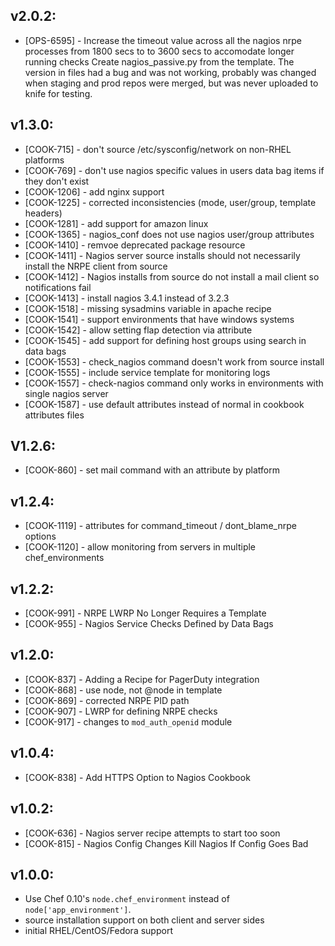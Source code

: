 ## v2.0.2:
* [OPS-6595] - Increase the timeout value across all the nagios 
  nrpe processes from 1800 secs to to 3600 secs to accomodate longer running checks 
  Create nagios_passive.py from the template. The version in files had a bug 
  and was not working, probably was changed when staging and prod repos were merged,
  but was never uploaded to knife for testing.

## v1.3.0:

* [COOK-715] - don't source /etc/sysconfig/network on non-RHEL
  platforms
* [COOK-769] - don't use nagios specific values in users data bag
  items if they don't exist
* [COOK-1206] - add nginx support
* [COOK-1225] - corrected inconsistencies (mode, user/group, template
  headers)
* [COOK-1281] - add support for amazon linux
* [COOK-1365] - nagios_conf does not use nagios user/group attributes
* [COOK-1410] - remvoe deprecated package resource
* [COOK-1411] - Nagios server source installs should not necessarily
  install the NRPE client from source
* [COOK-1412] - Nagios installs from source do not install a mail
  client so notifications fail
* [COOK-1413] - install nagios 3.4.1 instead of 3.2.3
* [COOK-1518] - missing sysadmins variable in apache recipe
* [COOK-1541] - support environments that have windows systems
* [COOK-1542] - allow setting flap detection via attribute
* [COOK-1545] - add support for defining host groups using search in
  data bags
* [COOK-1553] - check_nagios command doesn't work from source install
* [COOK-1555] - include service template for monitoring logs
* [COOK-1557] - check-nagios command only works in environments with
  single nagios server
* [COOK-1587] - use default attributes instead of normal in cookbook
  attributes files

## V1.2.6:

* [COOK-860] - set mail command with an attribute by platform

## v1.2.4:

* [COOK-1119] - attributes for command_timeout / dont_blame_nrpe options
* [COOK-1120] - allow monitoring from servers in multiple chef_environments

## v1.2.2:

* [COOK-991] - NRPE LWRP No Longer Requires a Template
* [COOK-955] - Nagios Service Checks Defined by Data Bags

## v1.2.0:

* [COOK-837] - Adding a Recipe for PagerDuty integration
* [COOK-868] - use node, not @node in template
* [COOK-869] - corrected NRPE PID path
* [COOK-907] - LWRP for defining NRPE checks
* [COOK-917] - changes to `mod_auth_openid` module

## v1.0.4:

* [COOK-838] - Add HTTPS Option to Nagios Cookbook

## v1.0.2:

* [COOK-636] - Nagios server recipe attempts to start too soon
* [COOK-815] - Nagios Config Changes Kill Nagios If Config Goes Bad

## v1.0.0:

* Use Chef 0.10's `node.chef_environment` instead of `node['app_environment']`.
* source installation support on both client and server sides
* initial RHEL/CentOS/Fedora support
